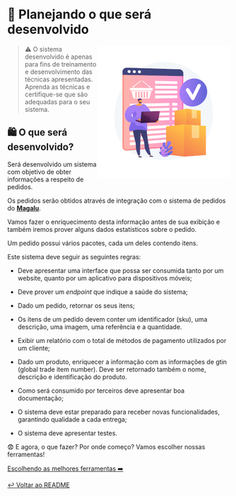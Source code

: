 # 💭 Planejando o que será desenvolvido 

<p align="center">
  <img style="float: right;" src="imgs/projeto.png" alt="Homem a frente de website de compras com caixas ao lado"/>
</p>

> ⚠️ O sistema desenvolvido é apenas para fins de treinamento e desenvolvimento das técnicas apresentadas. Aprenda as técnicas e certifique-se que são adequadas para o seu sistema.

## 🛍️ O que será desenvolvido?

Será desenvolvido um sistema com objetivo de obter informações a respeito de pedidos.

Os pedidos serão obtidos através de integração com o sistema de pedidos do **[Magalu](https://www.magazineluiza.com.br/)**.

Vamos fazer o enriquecimento desta informação antes de sua exibição e também iremos prover alguns dados estatísticos sobre o pedido.

Um pedido possui vários pacotes, cada um deles contendo itens.

Este sistema deve seguir as seguintes regras:

* Deve apresentar uma interface que possa ser consumida tanto por um website, quanto por um aplicativo para dispositivos móveis;

* Deve prover um _endpoint_ que indique a saúde do sistema;

* Dado um pedido, retornar os seus itens;

* Os itens de um pedido devem conter um identificador (sku), uma descrição, uma imagem, uma referência e a quantidade.

* Exibir um relatório com o total de métodos de pagamento utilizados por um cliente;

* Dado um produto, enriquecer a informação com as informações de gtin (global trade item number). Deve ser retornado também o nome, descrição e identificação do produto.

* Como será consumido por terceiros deve apresentar boa documentação;

* O sistema deve estar preparado para receber novas funcionalidades, garantindo qualidade a cada entrega;

* O sistema deve apresentar testes.

😨 E agora, o que fazer? Por onde começo? Vamos escolher nossas ferramentas!

[Escolhendo as melhores ferramentas ➡️](ferramentas.md)

[↩️ Voltar ao README ](README.md)
